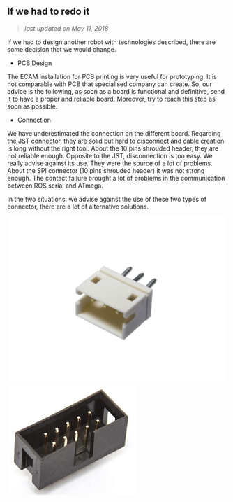 ## If we had to redo it 

>*last updated on May 11, 2018*
> 

If we had to design another robot with technologies described, there are some decision that we would change. 
* PCB Design

The ECAM installation for PCB printing is very useful for prototyping. It is not comparable with PCB that specialised company can create. So, our advice is the following, as soon as a board is functional and definitive, send it to
have a proper and reliable board. Moreover, try to reach this step as soon as possible. 

* Connection 

We have underestimated the connection on the different board. Regarding the JST connector, they are solid but hard to disconnect and cable creation is  long without the right tool. About the 10 pins shrouded header, they are not 
reliable enough. Opposite to the JST, disconnection is too easy. We really  advise against its use. They were the source of a lot of problems. About the SPI connector (10 pins shrouded header) it was not strong enough. The contact
failure brought a lot of problems in the communication between ROS  serial and ATmega.

In the two situations, we advise against the use of these two types of connector, there are a lot of alternative solutions. 

![JST connector](pictures/JST_Connector.JPG) 
![10 pins shrouded headers](pictures/10Pins_shroudedHeaders.JPG)